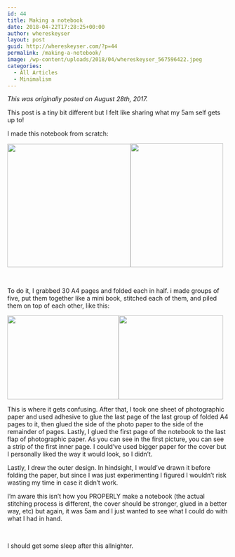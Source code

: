 ```yaml
---
id: 44
title: Making a notebook
date: 2018-04-22T17:28:25+00:00
author: whereskeyser
layout: post
guid: http://whereskeyser.com/?p=44
permalink: /making-a-notebook/
image: /wp-content/uploads/2018/04/whereskeyser_567596422.jpeg
categories:
  - All Articles
  - Minimalism
---
```

_This was originally posted on August 28th, 2017._

This post is a tiny bit different but I felt like sharing what my 5am self gets up to!

I made this notebook from scratch:

<img class="alignnone size-full wp-image-46" src="http://whereskeyser.com/wp-content/uploads/2018/04/whereskeyser_567596422.jpeg" alt="" width="281" height="281" srcset="https://whereskeyser.com/wp-content/uploads/2018/04/whereskeyser_567596422.jpeg 281w, https://whereskeyser.com/wp-content/uploads/2018/04/whereskeyser_567596422-150x150.jpeg 150w" sizes="(max-width: 281px) 100vw, 281px" /><img class="alignnone size-full wp-image-45" src="http://whereskeyser.com/wp-content/uploads/2018/04/2.jpg" alt="" width="211" height="282" /> 

&nbsp;

To do it, I grabbed 30 A4 pages and folded each in half. i made groups of five, put them together like a mini book, stitched each of them, and piled them on top of each other, like this:

<img class="alignnone size-full wp-image-47" src="http://whereskeyser.com/wp-content/uploads/2018/04/4.jpg" alt="" width="254" height="191" /><img class="alignnone size-full wp-image-48" src="http://whereskeyser.com/wp-content/uploads/2018/04/kksahsal.jpg" alt="" width="238" height="191" /> 

This is where it gets confusing. After that, I took one sheet of photographic paper and used adhesive to glue the last page of the last group of folded A4 pages to it, then glued the side of the photo paper to the side of the remainder of pages. Lastly, I glued the first page of the notebook to the last flap of photographic paper. As you can see in the first picture, you can see a strip of the first inner page. I could&#8217;ve used bigger paper for the cover but I personally liked the way it would look, so I didn&#8217;t.

Lastly, I drew the outer design. In hindsight, I would&#8217;ve drawn it before folding the paper, but since I was just experimenting I figured I wouldn&#8217;t risk wasting my time in case it didn&#8217;t work.

I&#8217;m aware this isn&#8217;t how you PROPERLY make a notebook (the actual stitching process is different, the cover should be stronger, glued in a better way, etc) but again, it was 5am and I just wanted to see what I could do with what I had in hand.

&nbsp;

I should get some sleep after this allnighter.
